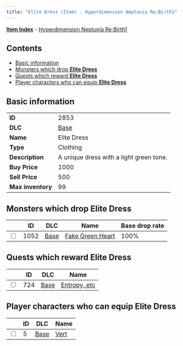```yaml
---
title: "Elite Dress (Item) - Hyperdimension Neptunia Re;Birth1"
---
```


[**Item Index**](/neptunia/rb1/item/index.html) - [Hyperdimension Neptunia Re;Birth1](/neptunia/rb1)

## Contents

- [Basic information](#basic-information)
- [Monsters which drop **Elite Dress**](#monsters-which-drop-elite-dress)
- [Quests which reward **Elite Dress**](#quests-which-reward-elite-dress)
- [Player characters who can equip **Elite Dress**](#player-characters-who-can-equip-elite-dress)

## Basic information

|   |   |
| -- | -- |
| **ID** | 2853 |
| **DLC** | [Base](/neptunia/rb1/dlc/1-base.html) |
| **Name** | Elite Dress |
| **Type** | Clothing |
| **Description** | A unique dress with a light green tone. |
| **Buy Price** | 1000 |
| **Sell Price** | 500 |
| **Max inventory** | 99 |

## Monsters which drop **Elite Dress**

|    | ID | DLC | Name | Base drop rate |
| -- | -- | --- | ---- | -------------- |
| <input type="checkbox" id="rb1-monster-1-1052" class="trackbox" /> | 1052 | [Base](/neptunia/rb1/dlc/1-base.html) | [Fake Green Heart](/neptunia/rb1/monster/1-1052-fake-green-heart.html) | 100% |

## Quests which reward **Elite Dress**

|    | ID | DLC | Name |
| -- | -- | --- | ---- |
| <input type="checkbox" id="rb1-quest-1-724" class="trackbox" /> | 724 | [Base](/neptunia/rb1/dlc/1-base.html) | [Entropy, etc](/neptunia/rb1/quest/1-724-entropy-etc.html) |

## Player characters who can equip **Elite Dress**

|    | ID | DLC | Name |
| -- | -- | --- | ---- |
| <input type="checkbox" id="rb1-player-1-5" class="trackbox" /> | 5 | [Base](/neptunia/rb1/dlc/1-base.html) | [Vert](/neptunia/rb1/player/1-5-vert.html) |